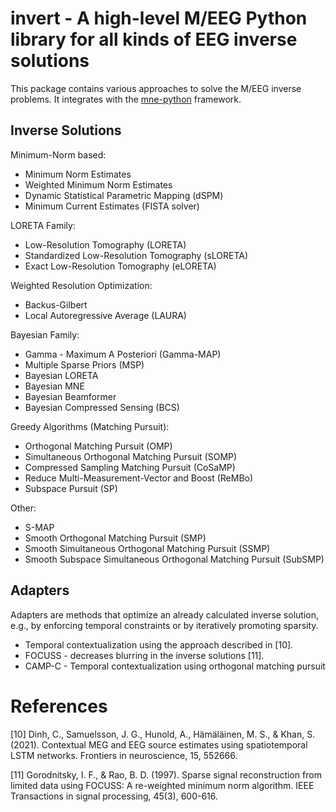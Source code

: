 # **invert** - A high-level M/EEG Python library for all kinds of EEG inverse solutions

This package contains various approaches to solve the M/EEG inverse problems. It
integrates with the [mne-python](https://mne.tools) framework.

## Inverse Solutions

Minimum-Norm based:
* Minimum Norm Estimates
* Weighted Minimum Norm Estimates
* Dynamic Statistical Parametric Mapping (dSPM)
* Minimum Current Estimates (FISTA solver)

LORETA Family:
* Low-Resolution Tomography (LORETA)
* Standardized Low-Resolution Tomography (sLORETA)
* Exact Low-Resolution Tomography (eLORETA)

Weighted Resolution Optimization:
* Backus-Gilbert
* Local Autoregressive Average (LAURA)

Bayesian Family:
* Gamma - Maximum A Posteriori (Gamma-MAP)
* Multiple Sparse Priors (MSP)
* Bayesian LORETA
* Bayesian MNE
* Bayesian Beamformer
* Bayesian Compressed Sensing (BCS)

Greedy Algorithms (Matching Pursuit):
* Orthogonal Matching Pursuit (OMP)
* Simultaneous Orthogonal Matching Pursuit (SOMP)
* Compressed Sampling Matching Pursuit (CoSaMP)
* Reduce Multi-Measurement-Vector and Boost (ReMBo)
* Subspace Pursuit (SP)

Other:
* S-MAP
* Smooth Orthogonal Matching Pursuit (SMP)
* Smooth Simultaneous Orthogonal Matching Pursuit (SSMP)
* Smooth Subspace Simultaneous Orthogonal Matching Pursuit (SubSMP)

## Adapters
Adapters are methods that optimize an already calculated inverse solution, e.g.,
by enforcing temporal constraints or by iteratively promoting sparsity.

* Temporal contextualization using the approach described in [10].
* FOCUSS - decreases blurring in the inverse solutions [11].
* CAMP-C - Temporal contextualization using orthogonal matching pursuit
# References

[10] Dinh, C., Samuelsson, J. G., Hunold, A., Hämäläinen, M. S., & Khan, S.
(2021). Contextual MEG and EEG source estimates using spatiotemporal LSTM
networks. Frontiers in neuroscience, 15, 552666. 

[11] Gorodnitsky, I. F., & Rao, B. D. (1997). Sparse signal reconstruction from
limited data using FOCUSS: A re-weighted minimum norm algorithm. IEEE
Transactions in signal processing, 45(3), 600-616.
